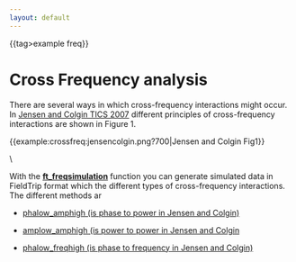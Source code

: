 ```yaml
---
layout: default
---
```


{{tag>example freq}}
# Cross Frequency analysis

There are several ways in which cross-frequency interactions might occur. In [Jensen and Colgin TICS 2007](http://www.sciencedirect.com/science?_ob=ArticleURL&_udi=B6VH9-4NWNF64-3&_user=668715&_coverDate=07%2F31%2F2007&_rdoc=1&_fmt=&_orig=search&_sort=d&view=c&_acct=C000036278&_version=1&_urlVersion=0&_userid=668715&md5=2946af6effbd30ccf5d896ddfa6fa75c) different principles of cross-frequency interactions are shown in Figure 1.

{{example:crossfreq:jensencolgin.png?700|Jensen and Colgin Fig1}}

\\

With the **[ft_freqsimulation](/reference/ft_freqsimulation)** function you can generate simulated data in FieldTrip format which the different types of cross-frequency interactions. The different methods ar


*  [ phalow_amphigh (is phase to power in Jensen and Colgin)](/example/crossfreq/phalow_amphigh )

*  [ amplow_amphigh (is power to power in Jensen and Colgin](/example/crossfreq/amplow_amphigh )

*  [ phalow_freqhigh (is phase to frequency in Jensen and Colgin)](/example/crossfreq/phalow_freqhigh )



